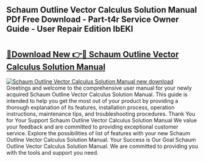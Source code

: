 ## Schaum Outline Vector Calculus Solution Manual PDf Free Download - Part-t4r Service Owner Guide - User Repair Edition IbEKl

# <h2><a href="http://bc78957.oget.top/?id=Schaum+Outline+Vector+Calculus+Solution+Manual">🔗Download New 👉🔴 Schaum Outline Vector Calculus Solution Manual</a></h2>

[![Schaum Outline Vector Calculus Solution Manual new download](https://i.imgur.com/5g1atiW.png)](http://bc78957.oget.top/?id=Schaum+Outline+Vector+Calculus+Solution+Manual)
Greetings and welcome to the comprehensive user manual for your newly acquired Schaum Outline Vector Calculus Solution Manual. This guide is intended to help you get the most out of your product by providing a thorough explanation of its features, installation process, operation instructions, maintenance tips, and troubleshooting procedures. Thank You for Your Support Schaum Outline Vector Calculus Solution Manual We value your feedback and are committed to providing exceptional customer service. Explore the possibilities of list of features with your new Schaum Outline Vector Calculus Solution Manual. Your Success is Our Goal Schaum Outline Vector Calculus Solution Manual. We are committed to providing you with the tools and support you need.
